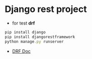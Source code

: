 # Django rest project

* for test **drf**

```ruby
pip install django
pip install djangorestframework
python manage.py runserver
```

* [DRF Doc](https://www.django-rest-framework.org/)